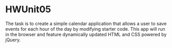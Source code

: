 # HWUnit05
The task is to create a simple calendar application that allows a user to save events for each hour of the day by modifying starter code. This app will run in the browser and feature dynamically updated HTML and CSS powered by jQuery.
